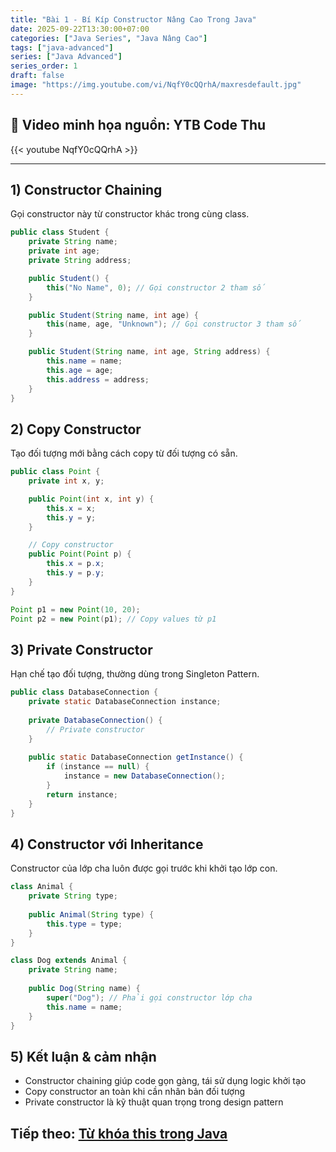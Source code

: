 ```yaml
---
title: "Bài 1 - Bí Kíp Constructor Nâng Cao Trong Java"
date: 2025-09-22T13:30:00+07:00
categories: ["Java Series", "Java Nâng Cao"]
tags: ["java-advanced"]
series: ["Java Advanced"]
series_order: 1
draft: false
image: "https://img.youtube.com/vi/NqfY0cQQrhA/maxresdefault.jpg"
---
```


## 🎥 Video minh họa nguồn: YTB Code Thu
{{< youtube NqfY0cQQrhA >}}

---

## 1) Constructor Chaining
Gọi constructor này từ constructor khác trong cùng class.

```java
public class Student {
    private String name;
    private int age;
    private String address;

    public Student() {
        this("No Name", 0); // Gọi constructor 2 tham số
    }

    public Student(String name, int age) {
        this(name, age, "Unknown"); // Gọi constructor 3 tham số
    }

    public Student(String name, int age, String address) {
        this.name = name;
        this.age = age;
        this.address = address;
    }
}
```

## 2) Copy Constructor
Tạo đối tượng mới bằng cách copy từ đối tượng có sẵn.

```java
public class Point {
    private int x, y;

    public Point(int x, int y) {
        this.x = x;
        this.y = y;
    }

    // Copy constructor
    public Point(Point p) {
        this.x = p.x;
        this.y = p.y;
    }
}

Point p1 = new Point(10, 20);
Point p2 = new Point(p1); // Copy values từ p1
```

## 3) Private Constructor
Hạn chế tạo đối tượng, thường dùng trong Singleton Pattern.

```java
public class DatabaseConnection {
    private static DatabaseConnection instance;
    
    private DatabaseConnection() {
        // Private constructor
    }
    
    public static DatabaseConnection getInstance() {
        if (instance == null) {
            instance = new DatabaseConnection();
        }
        return instance;
    }
}
```

## 4) Constructor với Inheritance
Constructor của lớp cha luôn được gọi trước khi khởi tạo lớp con.

```java
class Animal {
    private String type;
    
    public Animal(String type) {
        this.type = type;
    }
}

class Dog extends Animal {
    private String name;
    
    public Dog(String name) {
        super("Dog"); // Phải gọi constructor lớp cha
        this.name = name;
    }
}
```

## 5) Kết luận & cảm nhận
- Constructor chaining giúp code gọn gàng, tái sử dụng logic khởi tạo
- Copy constructor an toàn khi cần nhân bản đối tượng
- Private constructor là kỹ thuật quan trọng trong design pattern

## Tiếp theo: [Từ khóa this trong Java](/p/java_this/)
